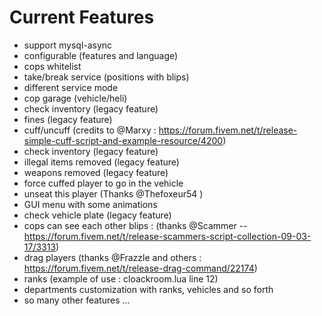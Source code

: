 # Current Features

* support mysql-async
* configurable (features and language)
* cops whitelist
* take/break service (positions with blips)
* different service mode
* cop garage (vehicle/heli)
* check inventory (legacy feature)
* fines (legacy feature)
* cuff/uncuff (credits to @Marxy  : https://forum.fivem.net/t/release-simple-cuff-script-and-example-resource/4200)
* check inventory (legacy feature)
* illegal items removed (legacy feature)
* weapons removed (legacy feature)
* force cuffed player to go in the vehicle
* unseat this player (Thanks @Thefoxeur54 )
* GUI menu with some animations
* check vehicle plate (legacy feature)
* cops can see each other blips : (thanks @Scammer  -- https://forum.fivem.net/t/release-scammers-script-collection-09-03-17/3313)
* drag players (thanks @Frazzle and others : https://forum.fivem.net/t/release-drag-command/22174)
* ranks (example of use : cloackroom.lua line 12)
* departments customization with ranks, vehicles and so forth
* so many other features ...
